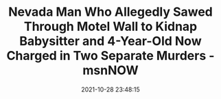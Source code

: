 ---
"title": "Nevada Man Who Allegedly Sawed Through Motel Wall to Kidnap Babysitter and 4-Year-Old Now Charged in Two Separate Murders - msnNOW"
"date": "2021-10-28 23:48:15"
"feed_name": "GOOGLENEWSDRILLING"
"feed_website": "https://news.google.com/search?q=drilling%2Bincident&hl=en-US&gl=US&ceid=US:en"
"feed_rss": "https://news.google.com/rss/search?q=drilling%2Bincident&hl=en-US&gl=US&ceid=US:en"
"link": "https://www.msn.com/en-us/news/crime/nevada-man-who-allegedly-sawed-through-motel-wall-to-kidnap-babysitter-and-4-year-old-now-charged-in-two-separate-murders/ar-AAQ4vHH"
"source": "{'href': 'https://www.msn.com', 'title': 'msnNOW'}"
"file": "_posts/2021-1-1-622091917b356575dd045ae379c2d5335ab66dc0.md"
"accident": "0"
"drilling": "0"
"dead": "0"
"injured": "0"
"arrested": "0"
"place": "unknown place"
"where": "unknown site"
"causes": "unknown"
"place_uri": "unknown place"
---